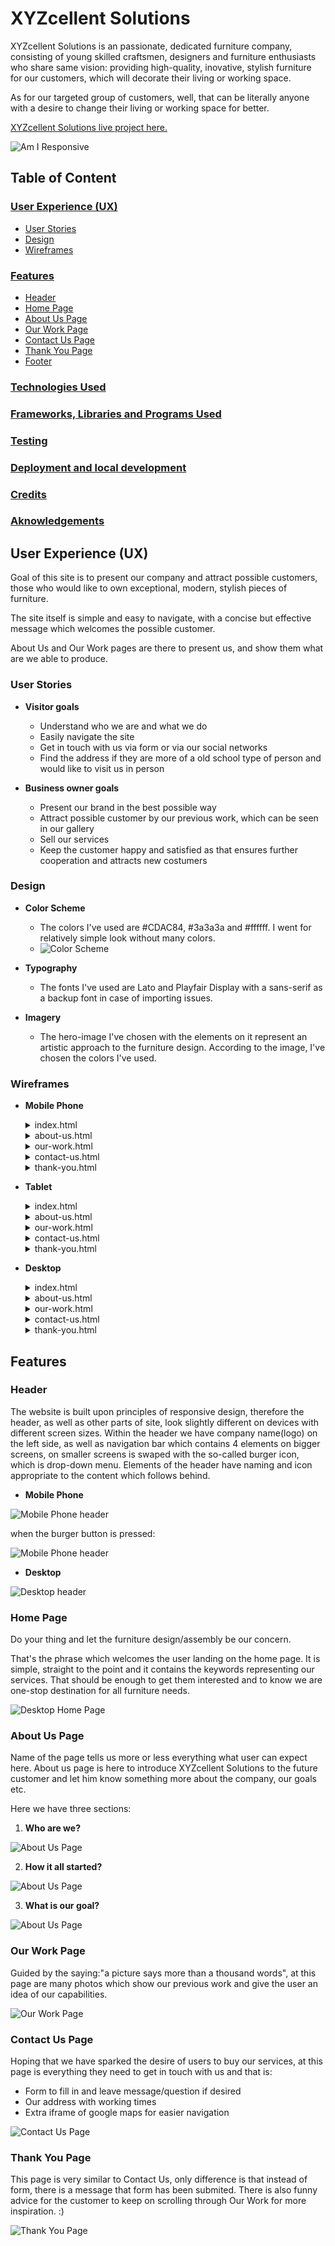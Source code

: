 # XYZcellent Solutions

XYZcellent Solutions is an passionate, dedicated furniture company, consisting of young skilled craftsmen, designers and furniture enthusiasts who share same vision: providing high-quality, inovative, stylish furniture for our customers, which will decorate their living or working space.

As for our targeted group of customers, well, that can be literally anyone with a desire to change their living or working space for better.

[XYZcellent Solutions live project here.](https://aleksandarjavorovic.github.io/portfolio-project-1/)

![Am I Responsive](assets/images/am-i-responsive.png)

## Table of Content

 ### [**User Experience (UX)**](#user-experience-ux)
  * [User Stories](#user-stories)
  * [Design](#design)
  * [Wireframes](#wireframes)

 ### [Features](#features)
  * [Header](#header)
  * [Home Page](#home-page)
  * [About Us Page](#about-us-page)
  * [Our Work Page](#our-work-page)
  * [Contact Us Page](#contact-us-page)
  * [Thank You Page](#thank-you-page)
  * [Footer](#footer)
 ### [Technologies Used](#technologies-used)

 ### [Frameworks, Libraries and Programs Used](#frameworks-libraries-and-programs-used)

 ### [Testing](#testing)

 ### [Deployment and local development](#deployment-and-local-development)

  ### [Credits](#credits)

 ### [Aknowledgements](#aknowledgements)

## **User Experience (UX)**

Goal of this site is to present our company and attract possible customers, those who would like to own exceptional, modern, stylish pieces of furniture. 

The site itself is simple and easy to navigate, with a concise but effective message which welcomes the possible customer.

About Us and Our Work pages are there to present us, and show them what are we able to produce.

### **User Stories**

* **Visitor goals**
  * Understand who we are and what we do
  * Easily navigate the site
  * Get in touch with us via form or via our social networks
  * Find the address if they are more of a old school type of person and would like to visit us in person

* **Business owner goals**
  * Present our brand in the best possible way
  * Attract possible customer by our previous work, which can be seen in our gallery
  * Sell our services
  * Keep the customer happy and satisfied as that ensures further cooperation and attracts new costumers

### **Design**

* **Color Scheme**

  * The colors I've used are #CDAC84, #3a3a3a and #ffffff. I went for relatively simple look without many colors.
  * ![Color Scheme](assets/images/design/color-comparing.png)
* **Typography**

  * The fonts I've used are Lato and Playfair Display with a sans-serif as a backup font in case of importing issues. 
  
* **Imagery**

  * The hero-image I've chosen with the elements on it represent an artistic approach to the furniture design. According to the image, I've chosen the colors I've used.
  
### **Wireframes**

* **Mobile Phone**
  <details>
  <summary>index.html
  </summary>
  
  ![Wireframe Index Page Mobile](/assets/images/wireframes/wireframe-index-mobile.png)
  </details>

  <details>
  <summary>about-us.html
  </summary>

  ![Wireframe About US Page Mobile](/assets/images/wireframes/wireframe-about-us-mobile.png)
  </details>
  
  <details>
  <summary>our-work.html
  </summary>

  ![Wireframe Our Work Page Mobile](/assets/images/wireframes/wireframe-our-work-mobile.png)
  </details>

  <details>
  <summary>contact-us.html
  </summary>

  ![Wireframe Contact US Page Mobile](/assets/images/wireframes/wireframe-contact-us-mobile.png)
  </details>

  <details>
  <summary>thank-you.html
  </summary>
  
  ![Wireframe Thank You Page Mobile](/assets/images/wireframes/wireframe-thank-you-mobile.png)
  </details>
* **Tablet**

  <details>
  <summary>index.html
  </summary>
  
  ![Wireframe Index Page Tablet](/assets/images/wireframes/wireframe-index-tablet.png)
  </details>

  <details>
  <summary>about-us.html
  </summary>
  
  ![Wireframe About Us Page Tablet](/assets/images/wireframes/wireframe-about-us-tablet.png)
  </details>

  <details>
  <summary>our-work.html
  </summary>
  
  ![Wireframe Our Work Page Tablet](/assets/images/wireframes/wireframe-our-work-tablet.png)
  </details>

  <details>
  <summary>contact-us.html
  </summary>
  
  ![Wireframe Contact Us Page Tablet](/assets/images/wireframes/wireframe-contact-us-tablet.png)
  </details>

  <details>
  <summary>thank-you.html
  </summary>
  
  ![Wireframe Thank You Page Tablet](/assets/images/wireframes/wireframe-thank-you-tablet.png)
  </details>
* **Desktop**

  <details>
  <summary>index.html
  </summary>
  
  ![Wireframe Index Page Tablet](/assets/images/wireframes/wireframe-index-desktop.png)
  </details>

  <details>
  <summary>about-us.html
  </summary>
  
  ![Wireframe About Us Page Tablet](/assets/images/wireframes/wireframe-about-us-desktop.png)
  </details>

  <details>
  <summary>our-work.html
  </summary>
  
  ![Wireframe Our Work Page Tablet](/assets/images/wireframes/wireframe-our-work-desktop.png)
  </details>

  <details>
  <summary>contact-us.html
  </summary>
  
  ![Wireframe Contact Us Page Tablet](/assets/images/wireframes/wireframe-contact-us-desktop.png)
  </details>

  <details>
  <summary>thank-you.html
  </summary>
  
  ![Wireframe Thank You Page Tablet](/assets/images/wireframes/wireframe-thank-you-desktop.png)
  </details>

## **Features**

### **Header**
The website is built upon principles of responsive design, therefore the header, as well as other parts of site, look slightly different on devices with different screen sizes. Within the header we have company name(logo) on the left side, as well as navigation bar which contains 4 elements on bigger screens, on smaller screens is swaped with the so-called burger icon, which is drop-down menu. Elements of the header have naming and icon appropriate to the content which follows behind.

* **Mobile Phone**

![Mobile Phone header](assets/images/features/header-mobile.png)

when the burger button is pressed:

![Mobile Phone header](assets/images/features/header-dropdown-mobile.png)

* **Desktop**

![Desktop header](assets/images/features/header-desktop.png)

### **Home Page**

Do your thing and let the furniture design/assembly be our concern.

That's the phrase which welcomes the user landing on the home page. It is simple, straight to the point and it contains the keywords representing our services. That should be enough to get them interested and to know we are one-stop destination for all furniture needs.

![Desktop Home Page](assets/images/features/index-desktop.png)

### **About Us Page**

Name of the page tells us more or less everything what user can expect here. About us page is here to introduce XYZcellent Solutions to the future customer and let him know something more about the company, our goals etc.

Here we have three sections:

1. **Who are we?**

![About Us Page](assets/images/features/about-us-1-desktop.png)

2. **How it all started?**

![About Us Page](assets/images/features/about-us-2-desktop.png)

3. **What is our goal?**

![About Us Page](assets/images/features/about-us-3-desktop.png)

### **Our Work Page**

Guided by the saying:"a picture says more than a thousand words", at this page are many photos which show our previous work and give the user an idea of our capabilities.

![Our Work Page](assets/images/features/our-work-desktop.png)

### **Contact Us Page**

Hoping that we have sparked the desire of users to buy our services, at this page is everything they need to get in touch with us and that is:
* Form to fill in and leave message/question if desired
* Our address with working times
* Extra iframe of google maps for easier navigation

![Contact Us Page](assets/images/features/contact-us-desktop.png)

### **Thank You Page**

This page is very similar to Contact Us, only difference is that instead of form, there is a message that form has been submited. There is also funny advice for the customer to keep on scrolling through Our Work for more inspiration. :)

![Thank You Page](assets/images/features/thank-you-desktop.png)

